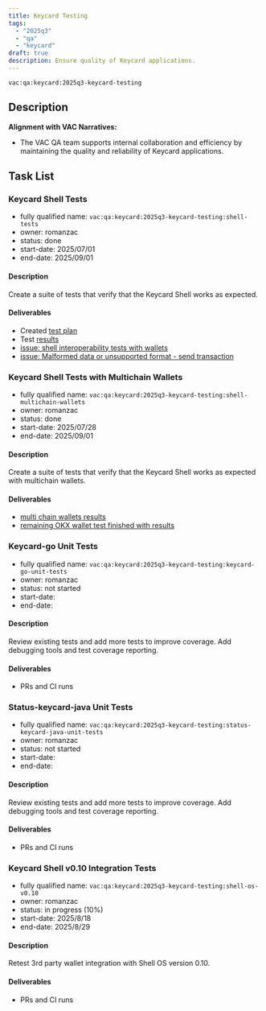 ```yaml
---
title: Keycard Testing 
tags:
  - "2025q3"
  - "qa"
  - "keycard"  
draft: true  
description: Ensure quality of Keycard applications.
---
```


`vac:qa:keycard:2025q3-keycard-testing`

## Description

**Alignment with VAC Narratives:**

* The VAC QA team supports internal collaboration and efficiency
  by maintaining the quality and reliability of Keycard applications.

## Task List

### Keycard Shell Tests

* fully qualified name: `vac:qa:keycard:2025q3-keycard-testing:shell-tests`
* owner: romanzac
* status: done
* start-date: 2025/07/01
* end-date: 2025/09/01

#### Description
Create a suite of tests that verify that the Keycard Shell works as expected.

#### Deliverables
- Created [test plan](https://www.notion.so/Keycard-Shell-Test-Plan-2298f96fb65c8051b7f6edd281ad3372?source=copy_link)
- Test [results](https://www.notion.so/Keycard-Shell-Test-Results-22b8f96fb65c80faa06fcc195373624b?source=copy_link)
- [issue: shell interoperability tests with wallets](https://github.com/keycard-tech/keycard-shell/issues/81)
- [issue: Malformed data or unsupported format - send transaction](https://github.com/keycard-tech/keycard-shell/issues/145)

### Keycard Shell Tests with Multichain Wallets

* fully qualified name: `vac:qa:keycard:2025q3-keycard-testing:shell-multichain-wallets`
* owner: romanzac
* status: done
* start-date: 2025/07/28
* end-date: 2025/09/01

#### Description
Create a suite of tests that verify that the Keycard Shell works as expected with multichain wallets.

#### Deliverables
- [multi chain wallets results](https://www.notion.so/Keycard-Shell-Test-Results-22b8f96fb65c80faa06fcc195373624b?source=copy_link)
- [remaining OKX wallet test finished with results](https://www.notion.so/Keycard-Shell-Test-Results-22b8f96fb65c80faa06fcc195373624b?source=copy_link)

### Keycard-go Unit Tests

* fully qualified name: `vac:qa:keycard:2025q3-keycard-testing:keycard-go-unit-tests`
* owner: romanzac
* status: not started
* start-date: 
* end-date: 

#### Description
Review existing tests and add more tests to improve coverage. Add debugging tools and test coverage reporting.

#### Deliverables
- PRs and CI runs

### Status-keycard-java Unit Tests

* fully qualified name: `vac:qa:keycard:2025q3-keycard-testing:status-keycard-java-unit-tests`
* owner: romanzac
* status: not started
* start-date: 
* end-date: 

#### Description
Review existing tests and add more tests to improve coverage. Add debugging tools and test coverage reporting.

#### Deliverables
- PRs and CI runs

### Keycard Shell v0.10 Integration Tests

* fully qualified name: `vac:qa:keycard:2025q3-keycard-testing:shell-os-v0.10`
* owner: romanzac
* status: in progress (10%)
* start-date: 2025/8/18
* end-date: 2025/8/29

#### Description
Retest 3rd party wallet integration with Shell OS version 0.10.

#### Deliverables
- PRs and CI runs
